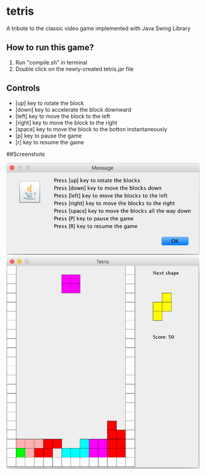 # tetris
A tribute to the classic video game implemented with Java Swing Library

## How to run this game?
1. Run "compile.sh" in terminal   
2. Double click on the newly-created tetris.jar file 

## Controls
- [up] key to rotate the block
- [down] key to accelerate the block downward
- [left] key to move the block to the left
- [right] key to move the block to the right
- [space] key to move the block to the botton instantaneously
- [p] key to pause the game
- [r] key to resume the game


##Screenshots

![Rules](screenshots/Rule.png)
![Game](screenshots/Game.png)
